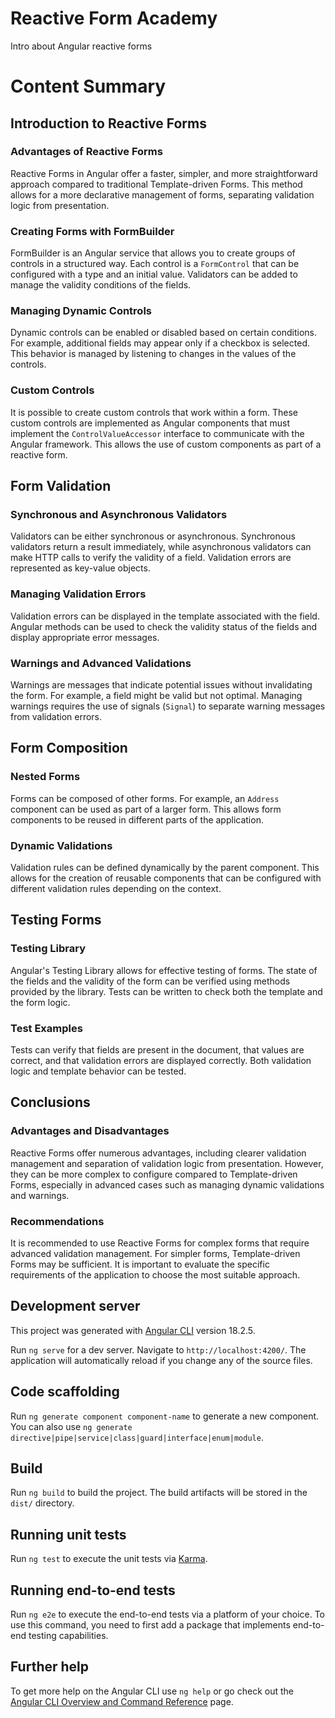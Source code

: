 # Reactive Form Academy

Intro about Angular reactive forms

# Content Summary

## Introduction to Reactive Forms

### Advantages of Reactive Forms
Reactive Forms in Angular offer a faster, simpler, and more straightforward approach compared to traditional Template-driven Forms. This method allows for a more declarative management of forms, separating validation logic from presentation.

### Creating Forms with FormBuilder
FormBuilder is an Angular service that allows you to create groups of controls in a structured way. Each control is a `FormControl` that can be configured with a type and an initial value. Validators can be added to manage the validity conditions of the fields.

### Managing Dynamic Controls
Dynamic controls can be enabled or disabled based on certain conditions. For example, additional fields may appear only if a checkbox is selected. This behavior is managed by listening to changes in the values of the controls.

### Custom Controls
It is possible to create custom controls that work within a form. These custom controls are implemented as Angular components that must implement the `ControlValueAccessor` interface to communicate with the Angular framework. This allows the use of custom components as part of a reactive form.

## Form Validation

### Synchronous and Asynchronous Validators
Validators can be either synchronous or asynchronous. Synchronous validators return a result immediately, while asynchronous validators can make HTTP calls to verify the validity of a field. Validation errors are represented as key-value objects.

### Managing Validation Errors
Validation errors can be displayed in the template associated with the field. Angular methods can be used to check the validity status of the fields and display appropriate error messages.

### Warnings and Advanced Validations
Warnings are messages that indicate potential issues without invalidating the form. For example, a field might be valid but not optimal. Managing warnings requires the use of signals (`Signal`) to separate warning messages from validation errors.

## Form Composition

### Nested Forms
Forms can be composed of other forms. For example, an `Address` component can be used as part of a larger form. This allows form components to be reused in different parts of the application.

### Dynamic Validations
Validation rules can be defined dynamically by the parent component. This allows for the creation of reusable components that can be configured with different validation rules depending on the context.

## Testing Forms

### Testing Library
Angular's Testing Library allows for effective testing of forms. The state of the fields and the validity of the form can be verified using methods provided by the library. Tests can be written to check both the template and the form logic.

### Test Examples
Tests can verify that fields are present in the document, that values are correct, and that validation errors are displayed correctly. Both validation logic and template behavior can be tested.

## Conclusions

### Advantages and Disadvantages
Reactive Forms offer numerous advantages, including clearer validation management and separation of validation logic from presentation. However, they can be more complex to configure compared to Template-driven Forms, especially in advanced cases such as managing dynamic validations and warnings.

### Recommendations
It is recommended to use Reactive Forms for complex forms that require advanced validation management. For simpler forms, Template-driven Forms may be sufficient. It is important to evaluate the specific requirements of the application to choose the most suitable approach.



## Development server

This project was generated with [Angular CLI](https://github.com/angular/angular-cli) version 18.2.5.

Run `ng serve` for a dev server. Navigate to `http://localhost:4200/`. The application will automatically reload if you change any of the source files.

## Code scaffolding

Run `ng generate component component-name` to generate a new component. You can also use `ng generate directive|pipe|service|class|guard|interface|enum|module`.

## Build

Run `ng build` to build the project. The build artifacts will be stored in the `dist/` directory.

## Running unit tests

Run `ng test` to execute the unit tests via [Karma](https://karma-runner.github.io).

## Running end-to-end tests

Run `ng e2e` to execute the end-to-end tests via a platform of your choice. To use this command, you need to first add a package that implements end-to-end testing capabilities.

## Further help

To get more help on the Angular CLI use `ng help` or go check out the [Angular CLI Overview and Command Reference](https://angular.dev/tools/cli) page.
